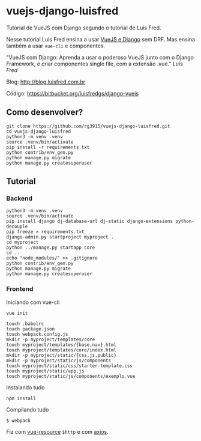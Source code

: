 # vuejs-django-luisfred

Tutorial de VueJS com Django segundo o tutorial de Luis Fred.

Nesse tutorial Luis Fred ensina a usar [VueJS e Django](https://www.youtube.com/watch?v=rxLZg4PqC8M) sem DRF. Mas ensina também a usar `vue-cli` e componentes.

"VueJS com Django: Aprenda a usar o poderoso VueJS junto com o Django Framework, e criar componentes single file, com a extensão .vue." _Luis Fred_

Blog: http://blog.luisfred.com.br

Código: https://bitbucket.org/luisfredgs/django-vuejs


## Como desenvolver?

```
git clone https://github.com/rg3915/vuejs-django-luisfred.git
cd vuejs-django-luisfred
python3 -m venv .venv
source .venv/bin/activate
pip install -r requirements.txt
python contrib/env_gen.py
python manage.py migrate
python manage.py createsuperuser
```

## Tutorial

### Backend

```
python3 -m venv .venv
source .venv/bin/activate
pip install django dj-database-url dj-static django-extensions python-decouple
pip freeze > requirements.txt
django-admin.py startproject myproject .
cd myproject
python ../manage.py startapp core
cd ..
echo "node_modules/" >> .gitignore
python contrib/env_gen.py
python manage.py migrate
python manage.py createsuperuser
```



### Frontend

Iniciando com vue-cli

`vue init`


```
touch .babelrc
touch package.json
touch webpack.config.js
mkdir -p myproject/templates/core
touch myproject/templates/{base,nav}.html
touch myproject/templates/core/index.html
mkdir -p myproject/static/{css,js,public}
mkdir -p myproject/static/js/components
touch myproject/static/css/starter-template.css
touch myproject/static/app.js
touch myproject/static/js/components/exemplo.vue
```

Instalando tudo

`npm install`


Compilando tudo

`$ webpack`




Fiz com [vue-resource](https://github.com/pagekit/vue-resource) `$http` e com [axios](https://github.com/axios/axios).

